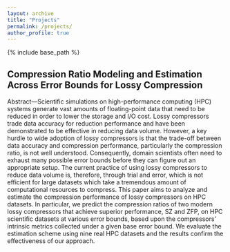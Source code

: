 ```yaml
---
layout: archive
title: "Projects"
permalink: /projects/
author_profile: true
---
```


{% include base_path %}


## Compression Ratio Modeling and Estimation Across Error Bounds for Lossy Compression

Abstract—Scientific simulations on high-performance computing (HPC) systems generate vast amounts of floating-point data that need to be reduced in order to lower the storage and I/O cost. Lossy compressors trade data accuracy for reduction performance and have been demonstrated to be effective in reducing data volume. However, a key hurdle to wide adoption of lossy compressors is that the trade-off between data accuracy and compression performance, particularly the compression ratio, is not well understood. Consequently, domain scientists often need to exhaust many possible error bounds before they can figure out an appropriate setup. The current practice of using lossy compressors to reduce data volume is, therefore, through trial and error, which is not efficient for large datasets which take a tremendous amount of computational resources to compress. This paper aims to analyze and estimate the compression performance of lossy compressors on HPC datasets. In particular, we predict the compression ratios of two modern lossy compressors that achieve superior performance, SZ and ZFP, on HPC scientific datasets at various error bounds, based upon the compressors’ intrinsic metrics collected under a given base error bound. We evaluate the estimation scheme using nine real HPC datasets and the results confirm the effectiveness of our approach.


<!-- ## Robust and scalable deep learning for X-ray synchrotron image analysis -->



